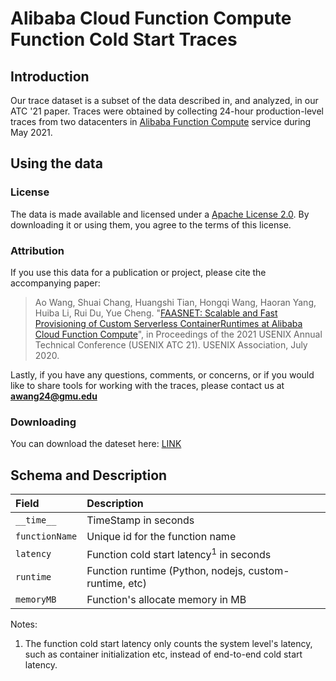 # Alibaba Cloud Function Compute Function Cold Start Traces

## Introduction

Our trace dataset is a subset of the data described in, and analyzed, in our ATC '21 paper. Traces were obtained by
collecting 24-hour production-level traces from two datacenters
in [Alibaba Function Compute](https://www.alibabacloud.com/product/function-compute) service during May 2021.

## Using the data

### License

The data is made available and licensed under
a [Apache License 2.0](https://github.com/mason-leap-lab/FaaSNet/blob/main/LICENSE). By downloading it or using them,
you agree to the terms of this license.

### Attribution

If you use this data for a publication or project, please cite the accompanying paper:
> Ao Wang, Shuai Chang, Huangshi Tian, Hongqi Wang, Haoran Yang, Huiba Li, Rui Du, Yue Cheng. "[FAASNET: Scalable and Fast Provisioning of Custom Serverless ContainerRuntimes at Alibaba Cloud Function Compute](https://www.usenix.org/conference/atc21/presentation/wang-ao)", in Proceedings of the 2021 USENIX Annual Technical Conference (USENIX ATC 21). USENIX Association, July 2020.

Lastly, if you have any questions, comments, or concerns, or if you would like to share tools for working with the
traces, please contact us at [**awang24@gmu.edu**](mailto:awang24@gmu.edu)

### Downloading
You can download the dateset here: [LINK](https://drive.google.com/file/d/1YLkLhbeYwxobfMtY_5LWQZyHR_ewg6HK/view?usp=sharing
)

## Schema and Description

Field | Description
 :--- | :---
`__time__` | TimeStamp in seconds
`functionName` | Unique id for the function name
`latency` | Function cold start latency<sup>1</sup> in seconds
`runtime` | Function runtime (Python, nodejs, custom-runtime, etc)
`memoryMB` | Function's allocate memory in MB

Notes:

1. The function cold start latency only counts the system level's latency, such as container initialization etc, instead
   of end-to-end cold start latency.

